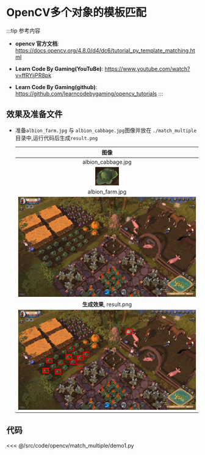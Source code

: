 # OpenCV多个对象的模板匹配

:::tip 参考内容
- **opencv 官方文档**: https://docs.opencv.org/4.8.0/d4/dc6/tutorial_py_template_matching.html

- **Learn Code By Gaming(YouTuBe)**: https://www.youtube.com/watch?v=ffRYijPR8pk

- **Learn Code By Gaming(github)**: https://github.com/learncodebygaming/opencv_tutorials
:::

## 效果及准备文件

- 准备`albion_farm.jpg` 与 `albion_cabbage.jpg`图像并放在 `./match_multiple` 目录中,运行代码后生成`result.png`

	| 图像  | 
	| :-------------: |
	|  albion_cabbage.jpg |
	|![albion_farm](../assets/images/opencv/match_multiple/albion_cabbage.jpg)|
	|  albion_farm.jpg |
	|![albion_farm](../assets/images/opencv/match_multiple/albion_farm.jpg)|
	| **生成效果**, result.png |
	|![albion_farm](../assets/images/opencv/match_multiple/result.png)|

## 代码

<<< @/src/code/opencv/match_multiple/demo1.py
